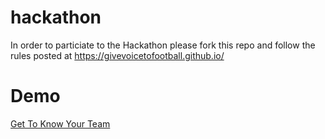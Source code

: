 # hackathon
In order to particiate to the Hackathon please fork this repo and follow the rules posted at https://givevoicetofootball.github.io/


# Demo
[Get To Know Your Team](docs/Get_To_Know_Your_Team.md)
